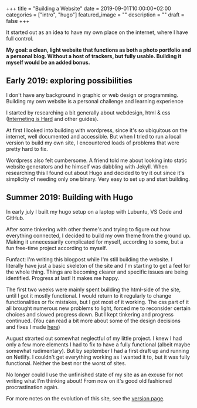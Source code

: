 +++
title =  "Building a Website"
date = 2019-09-01T10:00:00+02:00
categories = ["intro", "hugo"]
featured_image = ""
description = ""
draft = false
+++

It started out as an idea to have my own place on the internet, where I have full control.

**My goal: a clean, light website that functions as both a photo portfolio and a personal blog. Without a host of trackers, but fully usable. Building it myself would be an added bonus.**

<!--more-->

Early 2019: exploring possibilities
-----------------------------------

I don't have any background in graphic or web design or programming. Building my own website is a personal challenge and learning experience 

I started by researching a bit generally about webdesign, html & css ([Interneting is Hard](https://internetingishard.com/) and other guides). 

At first I looked into building with wordpress, since it's so ubiquitous on the internet, well documented and accessible. But when I tried to run a local version to build my own site, I encountered loads of problems that were pretty hard to fix.

Wordpress also felt cumbersome. A friend told me about looking into static website generators and he himself was dabbling with Jekyll. When researching this I found out about Hugo and decided to try it out since it's simplicity of needing only one binary. Very easy to set up and start building.

Summer 2019: Building with Hugo
-------------------------------

In early july I built my hugo setup on a laptop with Lubuntu, VS Code and GitHub. 

After some tinkering with other theme's and trying to figure out how everything connected, I decided to build my own theme from the ground up. Making it unnecessarily complicated for myself, according to some, but a fun free-time project according to myself. 

Funfact: I'm writing this blogpost while I'm still building the website. I literally have just a basic skeleton of the site and I'm starting to get a feel for the whole thing. Things are becoming clearer and specific issues are being identified. Progress at last! It makes me happy.

The first two weeks were mainly spent building the html-side of the site, until I got it mostly functional. I would return to it regularly to change functionalities or fix mistakes, but I got most of it working. The css part of it all brought numerous new problems to light, forced me to reconsider certain choices and slowed progress down. But I kept tinkering and progress continued. (You can read a bit more about some of the design decisions and fixes I made [here](/blog/2019/07/solving-the-code/))

August strarted out somewhat neglectful of my little project. I knew I had only a few more elements I had to fix to have a fully functional (albeit maybe somewhat rudimentary). But by september I had a first draft up and running on Netlify. I couldn't get everything working as I wanted it to, but it was fully functional. Neither the best nor the worst of sites.

No longer could I use the unfinished state of my site as an excuse for not writing what I'm thinking about! From now on it's good old fashioned procrastination again.

For more notes on the evolution of this site, see the [version page](/version).